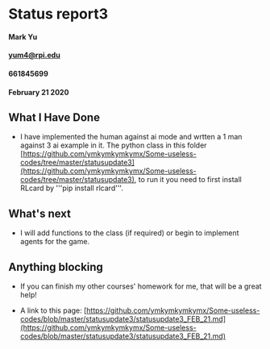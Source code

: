 # Status report3
#### Mark Yu
#### yum4@rpi.edu
#### 661845699
#### February 21 2020

## What I Have Done
* I have implemented the human against ai mode and wrtten a 1 man against 3 ai example in it. The python class in this folder [https://github.com/ymkymkymkymx/Some-useless-codes/tree/master/statusupdate3](https://github.com/ymkymkymkymx/Some-useless-codes/tree/master/statusupdate3), to run it you need to first install RLcard by '''pip install rlcard'''.

## What's next
* I will add functions to the class (if required) or begin to implement agents for the game.


## Anything blocking
* If you can finish my other courses' homework for me, that will be a great help! 


* A link to this page: [https://github.com/ymkymkymkymx/Some-useless-codes/blob/master/statusupdate3/statusupdate3_FEB_21.md](https://github.com/ymkymkymkymx/Some-useless-codes/blob/master/statusupdate3/statusupdate3_FEB_21.md)